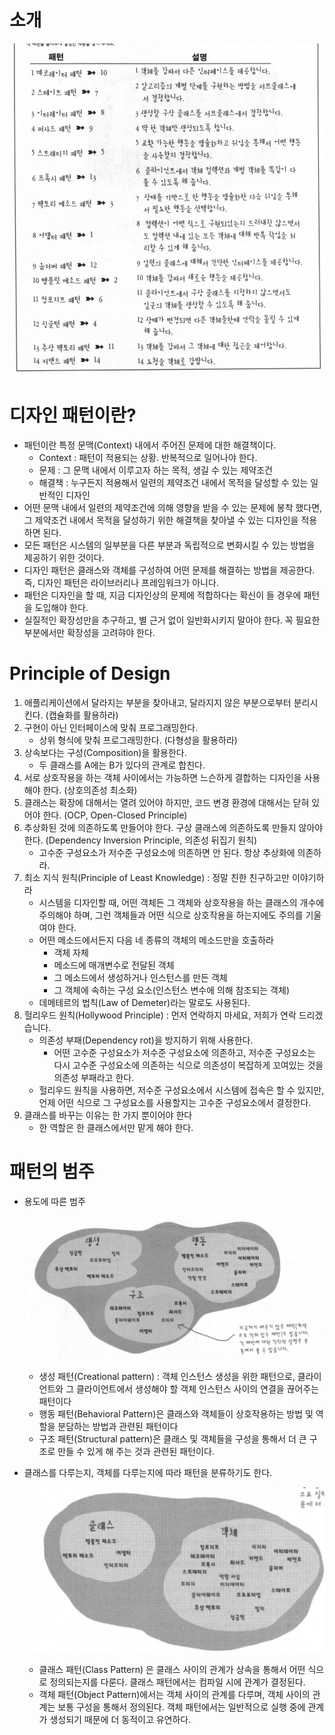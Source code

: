 # 소개

![Untitled](소개/Untitled.png)

# 디자인 패턴이란?

- 패턴이란 특정 문맥(Context) 내에서 주어진 문제에 대한 해결책이다.
    - Context : 패턴이 적용되는 상황. 반복적으로 일어나야 한다.
    - 문제 : 그 문맥 내에서 이루고자 하는 목적, 생길 수 있는 제약조건
    - 해결책 : 누구든지 적용해서 일련의 제약조건 내에서 목적을 달성할 수 있는 일반적인 디자인
- 어떤 문맥 내에서 일련의 제약조건에 의해 영향을 받을 수 있는 문제에 봉착 했다면, 그 제약조건 내에서 목적을 달성하기 위한 해결책을 찾아낼 수 있는 디자인을 적용하면 된다.
- 모든 패턴은 시스템의 일부분을 다른 부분과 독립적으로 변화시킬 수 있는 방법을 제공하기 위한 것이다.
- 디자인 패턴은 클래스와 객체를 구성하여 어떤 문제를 해결하는 방법을 제공한다. 즉, 디자인 패턴은 라이브러리나 프레임워크가 아니다.
- 패턴은 디자인을 할 때, 지금 디자인상의 문제에 적합하다는 확신이 들 경우에 패턴을 도입해야 한다.
- 실질적인 확장성만을 추구하고, 별 근거 없이 일반화시키지 말아야 한다. 꼭 필요한 부분에서만 확장성을 고려햐야 한다.

# Principle of Design

1. 애플리케이션에서 달라지는 부분을 찾아내고, 달라지지 않은 부분으로부터 분리시킨다. (캡슐화를 활용하라)
2. 구현이 아닌 인터페이스에 맞춰 프로그래밍한다. 
    - 상위 형식에 맞춰 프로그래밍한다. (다형성을 활용하라)
3. 상속보다는 구성(Composition)을 활용한다. 
    - 두 클래스를 A에는 B가 있다의 관계로 합친다.
4. 서로 상호작용을 하는 객체 사이에서는 가능하면 느슨하게 결합하는 디자인을 사용해야 한다. (상호의존성 최소화)
5. 클래스는 확장에 대해서는 열려 있어야 하지만, 코드 변경 환경에 대해서는 닫혀 있어야 한다. (OCP, Open-Closed Principle)
6. 추상화된 것에 의존하도록 만들어야 한다. 구상 클래스에 의존하도록 만들지 않아야 한다. (Dependency Inversion Principle, 의존성 뒤집기 원칙)
    - 고수준 구성요소가 저수준 구성요소에 의존하면 안 된다. 항상 추상화에 의존하라.
7. 최소 지식 원칙(Principle of Least Knowledge) : 정말 친한 친구하고만 이야기하라
    - 시스템을 디자인할 때, 어떤 객체든 그 객체와 상호작용을 하는 클래스의 개수에 주의해야 하며, 그런 객체들과 어떤 식으로 상호작용을 하는지에도 주의를 기울여야 한다.
    - 어떤 메소드에서든지 다음 네 종류의 객체의 메소드만을 호출하라
        - 객체 자체
        - 메소드에 매개변수로 전달된 객체
        - 그 메소드에서 생성하거나 인스턴스를 만든 객체
        - 그 객체에 속하는 구성 요소(인스턴스 변수에 의해 참조되는 객체)
    - 데메테르의 법칙(Law of Demeter)라는 말로도 사용된다.
8. 헐리우드 원칙(Hollywood Principle) : 먼저 연락하지 마세요, 저희가 연락 드리겠습니다.
    - 의존성 부패(Dependency rot)을 방지하기 위해 사용한다.
        - 어떤 고수준 구성요소가 저수준 구성요소에 의존하고, 저수준 구성요소는 다시 고수준 구성요소에 의존하는 식으로 의존성이 복잡하게 꼬여있는 것을 의존성 부패라고 한다.
    - 헐리우드 원칙을 사용하면, 저수준 구성요소에서 시스템에 접속은 할 수 있지만, 언제 어떤 식으로 그 구성요소를 사용할지는 고수준 구성요소에서 결정한다.
9. 클래스를 바꾸는 이유는 한 가지 뿐이어야 한다
    - 한 역할은 한 클래스에서만 맡게 해야 한다.

# 패턴의 범주

- 용도에 따른 범주
    
    ![Untitled](소개/Untitled%201.png)
    
    - 생성 패턴(Creational pattern) : 객체 인스턴스 생성을 위한 패턴으로, 클라이언트와 그 클라이언트에서 생성해야 할 객체 인스턴스 사이의 연결을 끊어주는 패턴이다
    - 행동 패턴(Behavioral Pattern)은 클래스와 객체들이 상호작용하는 방법 및 역할을 분담하는 방법과 관련된 패턴이다
    - 구조 패턴(Structural pattern)은 클래스 및 객체들을 구성을 통해서 더 큰 구조로 만들 수 있게 해 주는 것과 관련된 패턴이다.
- 클래스를 다루는지, 객체를 다루는지에 따라 패턴을 분류하기도 한다.
    
    ![Untitled](소개/Untitled%202.png)
    
    - 클래스 패턴(Class Pattern) 은 클래스 사이의 관계가 상속을 통해서 어떤 식으로 정의되는지를 다룬다. 클래스 패턴에서는 컴파일 시에 관계가 결정된다.
    - 객체 패턴(Object Pattern)에서는 객체 사이의 관계를 다루며, 객체 사이의 관계는 보통 구성을 통해서 정의된다. 객체 패턴에서는 일반적으로 실행 중에 관계가 생성되기 때문에 더 동적이고 유연하다.